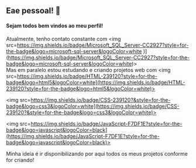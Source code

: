 ## Eae pessoal! 🥳
#### Sejam todos bem vindos ao meu perfil! 

Atualmente, tenho contato constante com <img src=https://img.shields.io/badge/Microsoft_SQL_Server-CC2927?style=for-the-badge&logo=microsoft-sql-server&logoColor=white
)](https://img.shields.io/badge/Microsoft_SQL_Server-CC2927?style=for-the-badge&logo=microsoft-sql-server&logoColor=white)> <br>
Mas em paralelo estou estudando e criando projetos web com <img src=https://img.shields.io/badge/HTML-239120?style=for-the-badge&logo=html5&logoColor=white](https://img.shields.io/badge/HTML-239120?style=for-the-badge&logo=html5&logoColor=white)>

<img src=https://img.shields.io/badge/CSS-239120?&style=for-the-badge&logo=css3&logoColor=white](https://img.shields.io/badge/CSS-239120?&style=for-the-badge&logo=css3&logoColor=white)>

<img src=https://img.shields.io/badge/JavaScript-F7DF1E?style=for-the-badge&logo=javascript&logoColor=black](https://img.shields.io/badge/JavaScript-F7DF1E?style=for-the-badge&logo=javascript&logoColor=black)>
 
Minha ideia é ir disponibilizando por aqui todos os meus projetos conforme for criando!
